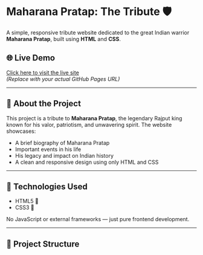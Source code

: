 # Maharana Pratap: The Tribute 🛡️

A simple, responsive tribute website dedicated to the great Indian warrior **Maharana Pratap**, built using **HTML** and **CSS**.

## 🌐 Live Demo

[Click here to visit the live site](https://your-username.github.io/maharana-pratap-tribute/)  
*(Replace with your actual GitHub Pages URL)*

---

## 📜 About the Project

This project is a tribute to **Maharana Pratap**, the legendary Rajput king known for his valor, patriotism, and unwavering spirit. The website showcases:

- A brief biography of Maharana Pratap
- Important events in his life
- His legacy and impact on Indian history
- A clean and responsive design using only HTML and CSS

---

## 🚀 Technologies Used

- HTML5 🧱
- CSS3 🎨

No JavaScript or external frameworks — just pure frontend development.

---

## 📂 Project Structure

